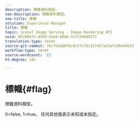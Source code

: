 ```yaml
---
description: 標籤資料類型。
seo-description: 標籤資料類型。
seo-title: 標幟
solution: Experience Manager
title: 標幟
topic: Scene7 Image Serving - Image Rendering API
uuid: 85c60ef4-4509-41e0-b846-3cfc54689272
translation-type: tm+mt
source-git-commit: 7bc7b3a86fbcdc57cfdc31745fae3afc06e44b15
workflow-type: tm+mt
source-wordcount: '21'
ht-degree: 14%

---
```



# 標幟{#flag}

標籤資料類型。

0=false, 1=true。 任何其他值表示未知或未指定。
